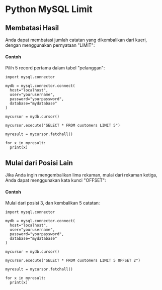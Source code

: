 # Python MySQL Limit

## Membatasi Hasil
Anda dapat membatasi jumlah catatan yang dikembalikan dari kueri, dengan menggunakan pernyataan "LIMIT":

#### Contoh 
Pilih 5 record pertama dalam tabel "pelanggan":

```
import mysql.connector

mydb = mysql.connector.connect(
  host="localhost",
  user="yourusername",
  password="yourpassword",
  database="mydatabase"
)

mycursor = mydb.cursor()

mycursor.execute("SELECT * FROM customers LIMIT 5")

myresult = mycursor.fetchall()

for x in myresult:
  print(x)
```

## Mulai dari Posisi Lain
Jika Anda ingin mengembalikan lima rekaman, mulai dari rekaman ketiga, Anda dapat menggunakan kata kunci "OFFSET":

#### Contoh
Mulai dari posisi 3, dan kembalikan 5 catatan:

```
import mysql.connector

mydb = mysql.connector.connect(
  host="localhost",
  user="yourusername",
  password="yourpassword",
  database="mydatabase"
)

mycursor = mydb.cursor()

mycursor.execute("SELECT * FROM customers LIMIT 5 OFFSET 2")

myresult = mycursor.fetchall()

for x in myresult:
  print(x)
```
